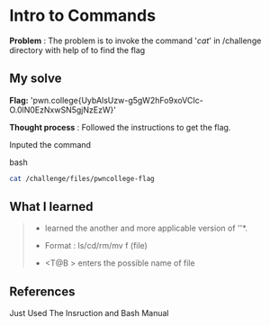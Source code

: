 




# Intro to Commands 

**Problem** : The problem is to invoke  the command '*cat*' in /challenge directory with help of <TAB>  to find the flag

## My solve

**Flag:** 'pwn.college{UybAlsUzw-g5gW2hFo9xoVCIc-O.0lN0EzNxwSN5gjNzEzW}'


**Thought process** :   Followed the instructions  to get the flag.

Inputed the command


bash
```bash
cat /challenge/files/pwncollege-flag
```


## What I learned
>* learned the another and more applicable version of ''*.
>
>* Format : ls/cd/rm/mv f (file)
>
>* <T@B > enters the possible name of file
> 
>  

## References
Just Used The Insruction and Bash Manual

